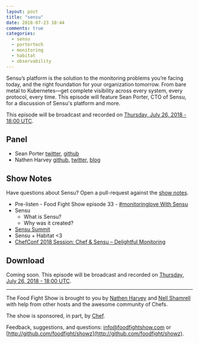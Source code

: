 ```yaml
---
layout: post
title: "sensu"
date: 2018-07-23 10:44
comments: true
categories: 
  - sensu
  - portertech
  - monitoring
  - habitat
  - observability
---
```


Sensu’s platform is the solution to the monitoring problems you’re facing today, and the right foundation for your organization tomorrow. From bare metal to Kubernetes—get complete visibility across every system, every protocol, every time.  This episode will feature Sean Porter, CTO of Sensu, for a discussion of Sensu's platform and more.

This episode will be broadcast and recorded on [Thursday, July 26, 2018 - 18:00 UTC](https://everytimezone.com/#2018-7-26,420,b8jj).

<!--
* [Panel](/2018/07/sensu.html#panel)
* Audio - Coming Soon.
-->

Panel<a name="panel"></a>
-----
* Sean Porter [twitter](https://twitter.com/portertech), [github](https://github.com/portertech)
* Nathen Harvey [github](http://github.com/nathenharvey), [twitter](http://twitter.com/nathenharvey), [blog](http://nathenharvey.com)

## Show Notes

Have questions about Sensu?  Open a pull-request against the [show notes](https://github.com/foodfight/showz/blob/master/scripts/episode-121-sensu.md).

* Pre-listen - Food Fight Show episode 33 - [\#monitoringlove With Sensu](http://foodfightshow.org/2012/12/monitoringlove-with-sensu.html)
* Sensu
  * What is Sensu?
  * Why was it created?
* [Sensu Summit](https://sensu.io/summit)
* Sensu + Habitat <3
* [ChefConf 2018 Session: Chef & Sensu – Delightful Monitoring](https://chefconf.chef.io/conf-resources/chefconf-2018-session-chef-sensu-delightful-monitoring/)


Download
--------

Coming soon.  This episode will be broadcast and recorded on [Thursday, July 26, 2018 - 18:00 UTC](https://everytimezone.com/#2018-7-26,420,b8jj).

<hr />

The Food Fight Show is brought to you by [Nathen Harvey](https://twitter.com/nathenharvey) and [Nell Shamrell](https://twitter.com/nellshamrell) with help from other hosts and the awesome community of Chefs.

The show is sponsored, in part, by [Chef](http://www.chef.io).

Feedback, suggestions, and questions:  [info@foodfightshow.com](mailto:info@foodfightshow.com) or  [http://github.com/foodfight/showz](http://github.com/foodfight/showz).

